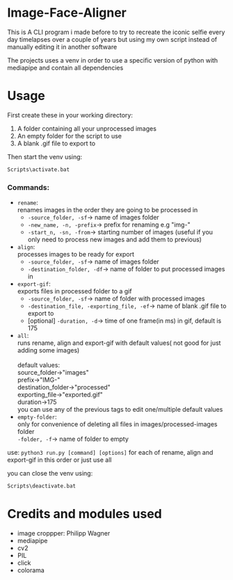 # Image-Face-Aligner
This is A CLI program i made before to try to recreate the iconic selfie every day timelapses over a couple of years but using my own script instead of manually editing it in another software

The projects uses a venv in order to use a specific version of python with mediapipe and contain all dependencies

# Usage
First create these in your working directory:
1. A folder containing all your unprocessed images
1. An empty folder for the script to use
1. A blank .gif file to export to

Then start the venv using:
```bash
Scripts\activate.bat
```
### Commands:
- `rename`:
    <br> renames images in the order they are going to be processed in
    - `-source_folder, -sf`-> name of images folder
    - `-new_name, -n, -prefix`-> prefix for renaming e.g "img-"
    - `-start_n, -sn, -from`-> starting number of images (useful if you only need to process new images and add them to previous)
- `align`: 
    <br> processes images to be ready for export
    - `-source_folder, -sf`-> name of images folder
    - `-destination_folder, -df`-> name of folder to put processed images in
- `export-gif`:
    <br> exports files in processed folder to a gif
    - `-source_folder, -sf`-> name of folder with processed images
    - `-destination_file, -exporting_file, -ef`-> name of blank .gif file to export to
    - [optional] `-duration, -d`-> time of one frame(in ms) in gif, default is 175
- `all`:
    <br> runs rename, align and export-gif with default values( not good for just adding some images)
    <br><br>default values:
    <br>source_folder->"images"
    <br>prefix->"IMG-"
    <br>destination_folder->"processed"
    <br>exporting_file->"exported.gif"
    <br>duration->175
    <br>you can use any of the previous tags to edit one/multiple default values
- `empty-folder`:
    <br> only for convenience of deleting all files in images/processed-images folder
    <br>`-folder, -f`-> name of folder to empty

use: ```python3 run.py [command] [options]```
for each of rename, align and export-gif in this order or just use all

you can close the venv using:
```bash
Scripts\deactivate.bat
```

# Credits and modules used
- image croppper: Philipp Wagner
- mediapipe
- cv2
- PIL
- click
- colorama